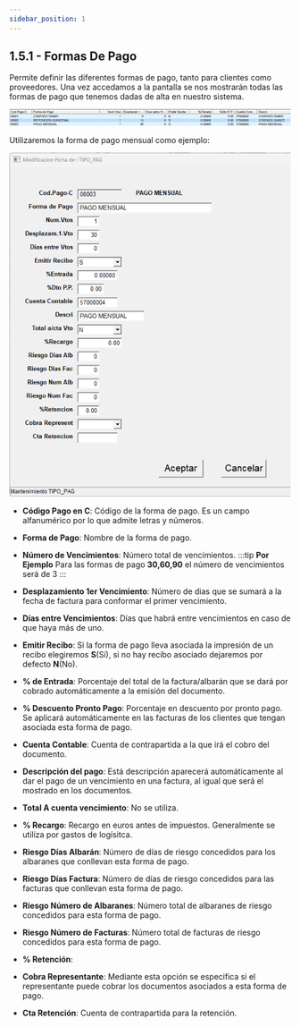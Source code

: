 ```yaml
---
sidebar_position: 1
---
```


## 1.5.1 - Formas De Pago

Permite definir las diferentes formas de pago, tanto para clientes como proveedores.
Una vez accedamos a la pantalla se nos mostrarán todas las formas de pago que tenemos dadas de alta en nuestro sistema.

![Formas de Pago](../../../static/assets/Formas%20de%20Pago/PantallaFormaDePago.png)

Utilizaremos la forma de pago mensual como ejemplo:

![Pago Mensual](../../../static/assets/Formas%20de%20Pago/PagoMensual.png)

* **Código Pago en C**: Código de la forma de pago. Es un campo alfanumérico por lo que admite letras y números.
* **Forma de Pago**: Nombre de la forma de pago.
* **Número de Vencimientos**: Número total de vencimientos.
    :::tip **Por Ejemplo**
    Para las formas de pago **30,60,90** el número de vencimientos será de 3
    :::
* **Desplazamiento 1er Vencimiento**: Número de dias que se sumará a la fecha de factura para conformar el primer vencimiento.
* **Días entre Vencimientos**: Días que habrá entre vencimientos en caso de que haya más de uno.
* **Emitir Recibo**: Si la forma de pago lleva asociada la impresión de un recibo elegiremos **S**(Sí), si no hay recibo asociado dejaremos por defecto **N**(No).

* **% de Entrada**: Porcentaje del total de la factura/albarán que se dará por cobrado automáticamente a la emisión del documento.
* **% Descuento Pronto Pago**: Porcentaje en descuento por pronto pago. Se aplicará automáticamente en las facturas de los clientes que tengan asociada esta forma de pago.
* **Cuenta Contable**: Cuenta de contrapartida a la que irá el cobro del documento.
* **Descripción del pago**: Está descripción aparecerá automáticamente al dar el pago de un vencimiento en una factura, al igual que será el mostrado en los documentos.
* **Total A cuenta vencimiento**: No se utiliza.

* **% Recargo**: Recargo en euros antes de impuestos. Generalmente se utiliza por gastos de logísitca.

* **Riesgo Días Albarán**: Número de días de riesgo concedidos para los albaranes que conllevan esta forma de pago.
* **Riesgo Días Factura**: Número de días de riesgo concedidos para las facturas que conllevan esta forma de pago.
* **Riesgo Número de Albaranes**: Número total de albaranes de riesgo concedidos para esta forma de pago.
* **Riesgo Número de Facturas**: Número total de facturas de riesgo concedidos para esta forma de pago.

* **% Retención**:
* **Cobra Representante**: Mediante esta opción se especifica si el representante puede cobrar los documentos asociados a esta forma de pago.
* **Cta Retención**: Cuenta de contrapartida para la retención.


